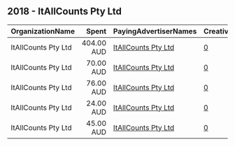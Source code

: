 ## 2018 - ItAllCounts Pty Ltd 
|OrganizationName|Spent|PayingAdvertiserNames|CreativeUrls|Impressions|Genders|AgeBrackets|CountryCodes|BillingAddresses|CandidateBallotInformation|
|:---|---:|:---|:---|---:|:---|:---|:---|:---|:---|
|ItAllCounts Pty Ltd|404.00 AUD|[ItAllCounts Pty Ltd](2018/ItAllCounts_Pty_Ltd.md)|[0](https://www.snap.com/political-ads/asset/ff20b940a4ecf20f0761557b69cd6645c506cbb24b85884a1fc52025f16f1bfa?mediaType=mp4)|110,433|MALE|30+|australia|AU||
|ItAllCounts Pty Ltd|70.00 AUD|[ItAllCounts Pty Ltd](2018/ItAllCounts_Pty_Ltd.md)|[0](https://www.snap.com/political-ads/asset/5163761887b8f2a5b97b1786a046068dd0daa97b8cf808280d7f1f94896fbf5b?mediaType=mp4)|12,128|FEMALE|35++|australia|AU||
|ItAllCounts Pty Ltd|76.00 AUD|[ItAllCounts Pty Ltd](2018/ItAllCounts_Pty_Ltd.md)|[0](https://www.snap.com/political-ads/asset/6907382cc293f86ee9bbfee2566f92513b5e8e8b95776b17fda89e4a448e0fc5?mediaType=mp4)|18,029|FEMALE|30+|australia|AU||
|ItAllCounts Pty Ltd|24.00 AUD|[ItAllCounts Pty Ltd](2018/ItAllCounts_Pty_Ltd.md)|[0](https://www.snap.com/political-ads/asset/2b8b30e0668cd6809022f35ca257e9d58b99ef192978ba8b379d6477cd15b36d?mediaType=mp4)|3,845|FEMALE|30+|australia|AU||
|ItAllCounts Pty Ltd|45.00 AUD|[ItAllCounts Pty Ltd](2018/ItAllCounts_Pty_Ltd.md)|[0](https://www.snap.com/political-ads/asset/8f7bf00b674fb6a8745787cf010c97e61095c255a33052705004b3048de34d92?mediaType=mp4)|8,198|FEMALE|30+|australia|AU||
